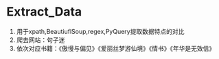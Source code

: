 # Extract_Data

1. 用于xpath,BeautiuflSoup,regex,PyQuery提取数据特点的对比
2. 爬去网站：句子迷
3. 依次对应书籍：《傲慢与偏见》《爱丽丝梦游仙境》《情书》《年华是无效信》

